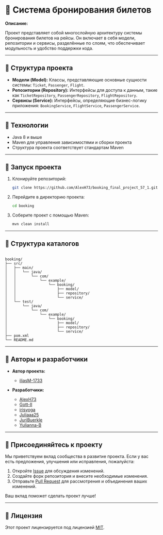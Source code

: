 # 🎫 Система бронирования билетов

**Описание:**

Проект представляет собой многослойную архитектуру системы бронирования билетов на рейсы. Он включает в себя модели, репозитории и сервисы, разделённые по слоям, что обеспечивает модульность и удобство поддержки кода.

---

## 🧱 Структура проекта

* **Модели (Model):** Классы, представляющие основные сущности системы: `Ticket`, `Passenger`, `Flight`.
* **Репозитории (Repository):** Интерфейсы для доступа к данным, такие как `TicketRepository`, `PassengerRepository`, `FlightRepository`.
* **Сервисы (Service):** Интерфейсы, определяющие бизнес-логику приложения: `BookingService`, `FlightService`, `PassengerService`.

---

## 🔧 Технологии

* Java 8 и выше
* Maven для управления зависимостями и сборки проекта
* Структура проекта соответствует стандартам Maven

---

## 🚀 Запуск проекта

1. Клонируйте репозиторий:

   ```bash
   git clone https://github.com/AlexH73/booking_final_project_57_1.git
   ```
2. Перейдите в директорию проекта:

   ```bash
   cd booking
   ```
3. Соберите проект с помощью Maven:

   ```bash
   mvn clean install
   ```

---

## 📁 Структура каталогов

```

booking/
├── src/
│   ├── main/
│   │   └── java/
│   │       └── com/
│   │           └── example/
│   │               └── booking/
│   │                   ├── model/
│   │                   ├── repository/
│   │                   └── service/
│   └── test/
│       └── java/
│           └── com/
│               └── example/
│                   └── booking/
│                       ├── model/
│                       ├── repository/
│                       └── service/
├── pom.xml
└── README.md
```



---

## 👥 Авторы и разработчики

* **Автор проекта:**

    * [iliasM-1733](https://github.com/iliasM-1733)

* **Разработчики:**

    * [AlexH73](https://github.com/AlexH73)
    * [Gott-II](https://github.com/Gott-II)
    * [irisyoga](https://github.com/irisyoga)
    * [Juliaaa25](https://github.com/Juliaaa25)
    * [JuriBuerkle](https://github.com/JuriBuerkle)
    * [Yulianna-B](https://github.com/Yulianna-B)

---

## 🤝 Присоединяйтесь к проекту

Мы приветствуем вклад сообщества в развитие проекта. Если у вас есть предложения, улучшения или исправления, пожалуйста:

1. Откройте [Issue](https://github.com/AlexH73/booking_final_project_57_1/issues) для обсуждения изменений.
2. Создайте форк репозитория и внесите необходимые изменения.
3. Отправьте [Pull Request](https://github.com/AlexH73/booking_final_project_57_1/pulls) для рассмотрения и объединения ваших изменений.

Ваш вклад поможет сделать проект лучше!

---

## 📄 Лицензия

Этот проект лицензируется под лицензией [MIT](https://github.com/AlexH73/booking_final_project_57_1?tab=MIT-1-ov-file).
